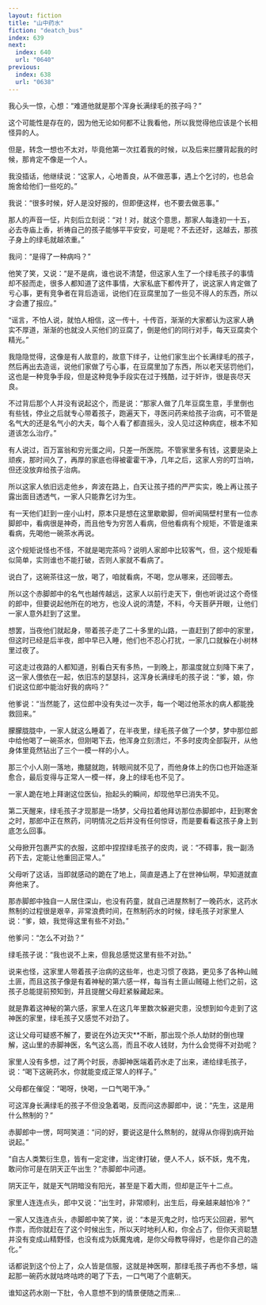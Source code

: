 ```yaml
---
layout: fiction
title: "山中药水"
fiction: "deatch_bus"
index: 639
next:
  index: 640
  url: "0640"
previous:
  index: 638
  url: "0638"
---
```

我心头一惊，心想：“难道他就是那个浑身长满绿毛的孩子吗？”

这个可能性是存在的，因为他无论如何都不让我看他，所以我觉得他应该是个长相怪异的人。

但是，转念一想也不太对，毕竟他第一次扛着我的时候，以及后来拦腰背起我的时候，那肯定不像是一个人。

我没插话，他继续说：“这家人，心地善良，从不做恶事，遇上个乞讨的，也总会施舍给他们一些吃的。”

我说：“很多时候，好人是没好报的，但即便这样，也不要去做恶事。”

那人的声音一怔，片刻后立刻说：“对！对，就这个意思，那家人每逢初一十五，必去寺庙上香，祈祷自己的孩子能够平平安安，可是呢？不去还好，这越去，那孩子身上的绿毛就越浓重。”

我问：“是得了一种病吗？”

他笑了笑，又说：“是不是病，谁也说不清楚，但这家人生了一个绿毛孩子的事情却不胫而走，很多人都知道了这件事情，大家私底下都传开了，说这家人肯定做了亏心事，更有竞争者在背后造谣，说他们在豆腐里加了一些见不得人的东西，所以才会遭了报应。”

“谣言，不怕人说，就怕人相信，这一传十，十传百，渐渐的大家都认为这家人确实不厚道，渐渐的也就没人买他们的豆腐了，倒是他们的同行对手，每天豆腐卖个精光。”

我隐隐觉得，这像是有人故意的，故意下绊子，让他们家生出个长满绿毛的孩子，然后再出去造谣，说他们家做了亏心事，在豆腐里加了东西，所以老天惩罚他们，这也是一种竞争手段，但是这种竞争手段实在过于残酷，过于奸诈，很是丧尽天良。

不过背后那个人并没有说起这个，而是说：“那家人做了几年豆腐生意，手里倒也有些钱，停业之后就专心带着孩子，跑遍天下，寻医问药来给孩子治病，可不管是名气大的还是名气小的大夫，每个人看了都直摇头，没人见过这种病症，根本不知道该怎么治疗。”

有人说过，百万富翁和穷光蛋之间，只差一所医院。不管家里多有钱，这要是染上顽疾，那时间久了，再厚的家底也得被霍霍干净，几年之后，这家人穷的叮当响，但还没放弃给孩子治病。

所以这家人依旧远走他乡，奔波在路上，白天让孩子捂的严严实实，晚上再让孩子露出面目透透气，一家人只能靠乞讨为生。

有一天他们赶到一座小山村，原本只是想在这里歇歇脚，但听闻隔壁村里有一位赤脚郎中，看病很是神奇，而且他专为穷苦人看病，但他看病有个规矩，不管是谁来看病，先喝他一碗茶水再说。

这个规矩说怪也不怪，不就是喝完茶吗？说明人家郎中比较客气，但，这个规矩看似简单，实则谁也不能打破，否则人家就不看病了。

说白了，这碗茶往这一放，喝了，咱就看病，不喝，您从哪来，还回哪去。

所以这个赤脚郎中的名气也越传越远，这家人以前行走天下，倒也听说过这个奇怪的郎中，但要说起他所在的地方，也没人说的清楚，不料，今天菩萨开眼，让他们一家人意外赶到了这里。

想罢，当夜他们就起身，带着孩子走了二十多里的山路，一直赶到了郎中的家里，但这时已经是后半夜，郎中早已入睡，他们也不忍心打扰，一家几口就躲在小树林里过夜了。

可这走过夜路的人都知道，别看白天有多热，一到晚上，那温度就立刻降下来了，这一家人偎依在一起，依旧冻的瑟瑟抖，这浑身长满绿毛的孩子说：“爹，娘，你们说这位郎中能治好我的病吗？”

他爹说：“当然能了，这位郎中没有失过一次手，每一个喝过他茶水的病人都能挽救回来。”

朦朦胧胧中，一家人就这么睡着了，在半夜里，绿毛孩子做了一个梦，梦中那位郎中给他喝了一碗茶水，但刚喝下去，他浑身立刻溃烂，不多时皮肉全部裂开，从他身体里竟然钻出了三个一模一样的小人。

那三个小人刚一落地，撒腿就跑，转眼间就不见了，而他身体上的伤口也开始逐渐愈合，最后变得与正常人一模一样，身上的绿毛也不见了。

一家人跪在地上拜谢这位医仙，抬起头的瞬间，却现他早已消失不见。

第二天醒来，绿毛孩子才现那是一场梦，父母拉着他拜访那位赤脚郎中，赶到寒舍之时，那郎中正在熬药，问明情况之后并没有任何惊讶，而是要看看这孩子身上到底怎么回事。

父母掀开包裹严实的衣服，这郎中捏捏绿毛孩子的皮肉，说：“不碍事，我一副汤药下去，定能让他重回正常人。”

父母听了这话，当即就感动的跪在了地上，简直是遇上了在世神仙啊，早知道就直奔他来了。

那赤脚郎中独自一人居住深山，也没有药童，就自己进屋熬制了一晚药水，这药水熬制的过程很是艰辛，非常浪费时间，在熬制药水的时候，绿毛孩子对家里人说：“爹，娘，我觉得这里有些不对劲。”

他爹问：“怎么不对劲？”

绿毛孩子说：“我也说不上来，但我总感觉这里有些不对劲。”

说来也怪，这家里人带着孩子治病的这些年，也走习惯了夜路，更见多了各种山贼土匪，而且这孩子像是有着神秘的第六感一样，每当有土匪山贼碰上他们之前，这孩子总能提前预知到，并且提醒父母赶紧躲藏起来。

就是靠着这神秘的第六感，家里人在这几年里数次躲避灾患，没想到如今走到了这神医的家里，绿毛孩子又感觉不对劲了。

这让父母可疑惑不解了，要说在外边天灾**不断，那出现个杀人劫财的倒也理解，这山里的赤脚神医，名气这么高，而且不收人钱财，为什么会觉得不对劲呢？

家里人没有多想，过了两个时辰，赤脚神医端着药水走了出来，递给绿毛孩子，说：“喝下这碗药水，你就能变成正常人的样子。”

父母都在催促：“喝呀，快喝，一口气喝干净。”

可这浑身长满绿毛的孩子不但没急着喝，反而问这赤脚郎中，说：“先生，这是用什么熬制的？”

赤脚郎中一愣，呵呵笑道：“问的好，要说这是什么熬制的，就得从你得到病开始说起。”

“自古人类繁衍生息，皆有一定定律，当定律打破，便人不人，妖不妖，鬼不鬼，敢问你可是在阴天正午出生？”赤脚郎中问道。

阴天正午，就是天气阴暗没有阳光，甚至是下着大雨，但却是正午十二点。

家里人连连点头，郎中又说：“出生时，非常顺利，出生后，母亲越来越怕冷？”

一家人又连连点头，赤脚郎中笑了笑，说：“本是灭鬼之时，恰巧天公回避，邪气作祟，而你就赶在了这个时候出生，所以天时地利人和，你全占了，但你天资聪慧并没有变成山精野怪，也没有成为妖魔鬼魂，是你父母教导得好，也是你自己的造化。”

话都说到这个份上了，众人皆是信服，这就是神医啊，那绿毛孩子再也不多想，端起那一碗药水就咕咚咕咚的喝了下去，一口气喝了个底朝天。

谁知这药水刚一下肚，令人意想不到的情景便随之而来...